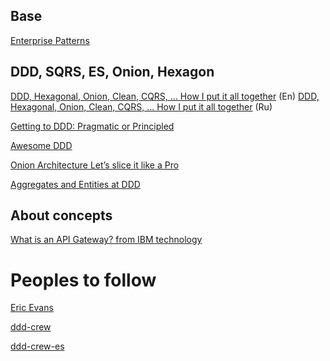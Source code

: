 ## Base
[Enterprise Patterns](https://martinfowler.com/articles/enterprisePatterns.html)

## DDD, SQRS, ES, Onion, Hexagon

[DDD, Hexagonal, Onion, Clean, CQRS, … How I put it all together](https://herbertograca.com/2017/11/16/explicit-architecture-01-ddd-hexagonal-onion-clean-cqrs-how-i-put-it-all-together/) (En)
[DDD, Hexagonal, Onion, Clean, CQRS, … How I put it all together](https://habr.com/ru/post/427739/) (Ru)

[Getting to DDD: Pragmatic or Principled](https://www.youtube.com/watch?v=3AAzySH3A88)

[Awesome DDD](https://github.com/ddd-cqrs-es/awesome-ddd#training-courses)

[Onion Architecture Let’s slice it like a Pro](https://medium.com/expedia-group-tech/onion-architecture-deed8a554423)

[Aggregates and Entities at DDD](http://thepaulrayner.com/blog/aggregates-and-entities-in-domain-driven-design/)

## About concepts

[What is an API Gateway? from IBM technology](https://www.youtube.com/watch?v=hWRRdICvMNs&list=PLOspHqNVtKAAAq9pHWlEiRUVcYMCcu4X0)

# Peoples to follow

[Eric Evans](https://herbertograca.com/)

[ddd-crew](https://ddd-crew.github.io/)

[ddd-crew-es](https://github.com/ddd-cqrs-es/awesome-ddd#sample-projects)
